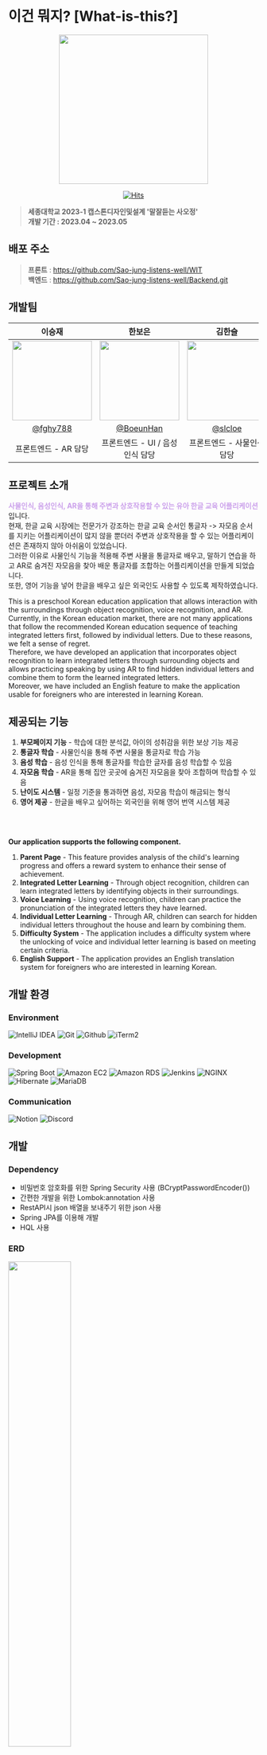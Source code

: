 # 이건 뭐지? [What-is-this?]

<div align="center">
<img width="300" src="https://github.com/Sao-jung-listens-well/WIT/blob/main/Assets/Resources/pumpkin_gold.PNG?raw=true">

[![Hits](https://hits.seeyoufarm.com/api/count/incr/badge.svg?url=https%3A%2F%2Fgithub.com%2FSao-jung-listens-well%2FBackend.git&count_bg=%23F8F981&title_bg=%23CBA0EB&icon=&icon_color=%23E7E7E7&title=hits&edge_flat=false)](https://hits.seeyoufarm.com)
</div>

> **세종대학교 2023-1 캡스톤디자인및설계 '말잘듣는 사오정'**
<br>**개발 기간 : 2023.04 ~ 2023.05**

## 배포 주소
> **프론트** : https://github.com/Sao-jung-listens-well/WIT <br>
> **백엔드** : https://github.com/Sao-jung-listens-well/Backend.git <br>

## 개발팀
|                                       이승재                                        |                                       한보은                                        |                                       김한슬                                       |                                       박성하                                       |                                                                               
|:--------------------------------------------------------------------------------:|:--------------------------------------------------------------------------------:|:-------------------------------------------------------------------------------:|:-------------------------------------------------------------------------------:|
| <img width="160px" src="https://avatars.githubusercontent.com/u/81508501?v=4" /> | <img width="160px" src="https://avatars.githubusercontent.com/u/81304917?v=4" /> | <img width="160px" src="https://avatars.githubusercontent.com/u/67732600?v=4"/> | <img width="160px" src="https://avatars.githubusercontent.com/u/67732143?v=4"/> |
|                      [@fghy788](https://github.com/fghy788)                      |                     [@BoeunHan](https://github.com/BoeunHan)                     |                      [@slcloe](https://github.com/slcloe)                       |                      [@moong2](https://github.com/moong2)                       |
|                                  프론트엔드 - AR 담당                                   |                               프론트엔드 - UI / 음성인식 담당                               |                                 프론트엔드 - 사물인식 담당                                 |                                     백엔드 담당                                      |

## 프로젝트 소개
<a style="color:#CBA0EB"><strong>사물인식, 음성인식, AR을 통해 주변과 상호작용할 수 있는 유아 한글 교육 어플리케이션</strong></a>입니다. <br>
현재, 한글 교육 시장에는 전문가가 강조하는 한글 교육 순서인 통글자 -> 자모음 순서를 지키는 어플리케이션이 많지 않을 뿐더러 주변과 상호작용을 할 수 있는 어플리케이션은 존재하지 않아 아쉬움이 있었습니다. <br>
그러한 이유로 사물인식 기능을 적용해 주변 사물을 통글자로 배우고, 말하기 연습을 하고 AR로 숨겨진 자모음을 찾아 배운 통글자를 조합하는 어플리케이션을 만들게 되었습니다. <br>
또한, 영어 기능을 넣어 한글을 배우고 싶은 외국인도 사용할 수 있도록 제작하였습니다.

This is a preschool Korean education application that allows interaction with the surroundings through object recognition, voice recognition, and AR. <br>
Currently, in the Korean education market, there are not many applications that follow the recommended Korean education sequence of teaching integrated letters first, followed by individual letters. Due to these reasons, we felt a sense of regret. <br>
Therefore, we have developed an application that incorporates object recognition to learn integrated letters through surrounding objects and allows practicing speaking by using AR to find hidden individual letters and combine them to form the learned integrated letters. <br>
Moreover, we have included an English feature to make the application usable for foreigners who are interested in learning Korean.

## 제공되는 기능
1. **부모페이지 기능** - 학습에 대한 분석값, 아이의 성취감을 위한 보상 기능 제공
2. **통글자 학습** - 사물인식을 통해 주변 사물을 통글자로 학습 가능
3. **음성 학습** - 음성 인식을 통해 통글자를 학습한 글자를 음성 학습할 수 있음
4. **자모음 학습** - AR을 통해 집안 곳곳에 숨겨진 자모음을 찾아 조합하며 학습할 수 있음
5. **난이도 시스템** - 일정 기준을 통과하면 음성, 자모음 학습이 해금되는 형식
6. **영어 제공** - 한글을 배우고 싶어하는 외국인을 위해 영어 번역 시스템 제공
<br>
<br>

**Our application supports the following component.**
1. **Parent Page** - This feature provides analysis of the child's learning progress and offers a reward system to enhance their sense of achievement.
2. **Integrated Letter Learning** - Through object recognition, children can learn integrated letters by identifying objects in their surroundings.
3. **Voice Learning** - Using voice recognition, children can practice the pronunciation of the integrated letters they have learned.
4. **Individual Letter Learning** - Through AR, children can search for hidden individual letters throughout the house and learn by combining them.
5. **Difficulty System** - The application includes a difficulty system where the unlocking of voice and individual letter learning is based on meeting certain criteria.
6. **English Support** - The application provides an English translation system for foreigners who are interested in learning Korean.

## 개발 환경

### Environment
![IntelliJ IDEA](https://img.shields.io/badge/IntelliJ%20IDEA-000000?style=for-the-badge&logo=IntelliJ%20IDEA&logoColor=white)
![Git](https://img.shields.io/badge/Git-F05032?style=for-the-badge&logo=Git&logoColor=white)
![Github](https://img.shields.io/badge/GitHub-181717?style=for-the-badge&logo=GitHub&logoColor=white)
![iTerm2](https://img.shields.io/badge/iTerm2-000000?style=for-the-badge&logo=iTerm2&logoColor=white)

### Development
![Spring Boot](https://img.shields.io/badge/Spring%20Boot-6DB33F?style=for-the-badge&logo=Spring%20Boot&logoColor=white)
![Amazon EC2](https://img.shields.io/badge/Amazon%20EC2-FF9900?style=for-the-badge&logo=Amazon%20EC2&logoColor=white)
![Amazon RDS](https://img.shields.io/badge/Amazon%20RDS-527FFF?style=for-the-badge&logo=Amazon%20RDS&logoColor=white)
![Jenkins](https://img.shields.io/badge/Jenkins-D24939?style=for-the-badge&logo=Jenkins&logoColor=white)
![NGINX](https://img.shields.io/badge/NGINX-009639?style=for-the-badge&logo=NGINX&logoColor=white) <br>
![Hibernate](https://img.shields.io/badge/Hibernate-59666C?style=for-the-badge&logo=Hibernate&logoColor=white)
![MariaDB](https://img.shields.io/badge/MariaDB-003545?style=for-the-badge&logo=MariaDB&logoColor=white)

### Communication
![Notion](https://img.shields.io/badge/Notion-000000?style=for-the-badge&logo=Notion&logoColor=white)
![Discord](https://img.shields.io/badge/Discord-5865F2?style=for-the-badge&logo=Discord&logoColor=white)

## 개발

### Dependency
- 비밀번호 암호화를 위한 Spring Security 사용 (BCryptPasswordEncoder())
- 간편한 개발을 위한 Lombok:annotation 사용
- RestAPI시 json 배열을 보내주기 위한 json 사용
- Spring JPA를 이용해 개발
- HQL 사용

### ERD
<img width="50%" src="https://user-images.githubusercontent.com/67732143/237047836-4ace6ae8-89dc-48db-8635-1912a91f3e6e.png"/>

### 프로젝트 구성
<img width="80%" src="https://user-images.githubusercontent.com/67732143/242218985-a5dbd919-a609-4c47-93dc-b1f8cdf0db08.jpg"/>

#### Member
1. **Entity**
> 생일, 이름, 아이디, 비밀번호 저장
2. **Repository**
> CRUD, 아이디 조회
3. **Service, Controller**
> 회원가입, 로그인, 정보 업데이트, 회원탈퇴, 부모 페이지 로그인
4. **이외**
> LoginVo <br>
NoMemberException <br>
DuplicateMemberException <br>
CannotJoinException <br>
SecurityConfig

<br>
<br>

#### Word
1. **Entity**
> Member가 학습한 단어의 내용, 제공된 레벨, 성공한 레벨, 학습한 날짜
2. **Repository**
> CRUD, Member의 아이디로 조회, 제공된 레벨로 조회, 성공한 레벨로 조회, 학습한 날짜 기준 조회
3. **Service, Controller**
> 단어 학습, Member가 학습한 단어 모두 조회
4. **이외**
> LevelException <br>
NoWordException <br>
DateException

<br>
<br>

#### Analysis
1. **Entity**
> Member가 학습한 단어 개수, Member의 평균 난이도, Member의 Level당 성공률
2. **Repository**
> CRUD
3. **Service, Controller**
> 분석, 날짜 기준 분석, 평균 난이도 조회
4. **이외**
> LevelException <br>
NoAnalysisException <br>
DateException

<br>
<br>

#### Amends
1. **Entity**
> Member의 보상 내용, 목표 학습 단어 개수, 보상 수령까지 남은 학습 수
2. **Repository**
> CRUD
3. **Service, Controller**
> Amends 정보 input, Amends 정보 output, Amends 정보 리셋
4. **이외**
> LevelException <br>
NoAmendsException

<br>
<br>

### TDD
<img width="60%" src="https://user-images.githubusercontent.com/67732143/242228054-b1d80a02-5959-408b-8239-cf304125e947.jpg">

#### Member
1. **Repository**
> Create, Null Attribute, NotNull Attribute 테스트 <br>
> Read, 아이디 동일성, 비밀번호 동일성, 부모 비밀번호 동일성, 존재하지 않는 Member 조회 테스트 <br>
> Delete 테스트 <br>
> Update 테스트
2. **Service**
> CRUD 테스트 <br>
> 비밀번호 암호화, 부모 비밀번호 암호화 동일성 테스트 <br>
> 중복 아이디 회원가입 테스트 <br>
> 로그인 성공, 로그인 실패 (아이디, 비밀번호 각각), 부모 로그인 성공, 부모 로그인 실패 테스트 <br>
> 연관관계 Entity CRD (amends, analysis) 테스트
3. **Controller**
> 회원가입 성공, 회원가입 실패 테스트 <br>
> 로그인 성공, 로그인 실패 테스트 <br>
> 부모 로그인 성공 (amends, analysis 조회), 부모 로그인 실패 테스트

<br>
<br> 

#### Word
1. **Repository**
> Create, Null Attribute, NotNull Attribute 테스트 <br>
> Read, 존재하지 않는 Word 조회, 빈 Database 조회, Member Idx로 조회, 학습순서대로 조회, 난이도 기준 조회, 날짜 기준 조회, 기준 합성 조회 테스트 <br>
> Update 테스트 <br>
> Delete 테스트
2. **Service**
> CRUD 테스트 <br>
> 난이도 에러 테스트 <br>
> 레벨 조회 에러 테스트 <br>
> 날짜 조회 에러 테스트
3. **Controller**
> 단어 추가 테스트 <br>
> 단어 조회 테스트

<br>
<br>

#### Analysis
1. **Repository**
> Create, NotNull Attribute 테스트 <br>
> Read, 빈 Database 조회 테스트 <br>
> Update 테스트 <br>
> Delete 테스트
2. **Service**
> U 테스트 <br>
> 모든 단어 분석, 기간 분석 테스트 <br>
> 전체 학습 난이도 설정, 기간 학습 난이도 설정 테스트
3. **Controller**
> 전체 분석값, 기간 분석값 조회 테스트 <br>
> 난이도 조회 테스트

<br>
<br>

#### Amends
1. **Repository**
> Create, NotNull Attribute 테스트 <br>
> Read, 빈 Database 조회 테스트 <br>
> Update 테스트 <br>
> Delete 테스트
2. **Service**
> U 테스트 <br>
> Amends 조회 테스트
3. **Controller**
> 보상 조회 테스트 <br>
> 보상 입력 테스트 <br>
> 보상 재설정 테스트


## 배포

<img width="80%" src="https://user-images.githubusercontent.com/67732143/242211525-88d45540-d493-4f04-814b-ea2424da7ddc.jpg"/>

- 호스팅을 위한 AWS EC2 사용
- 클라우드 데이터베이스 접속을 위한 AWS RDS (Maria DB) 사용
- CI / CD를 위한 Jenkins 사용
- Github 코드를 이용하기 위한 Webhook 사용
- 무중단 배포를 위한 NGINX 사용 (Port : 8082, 8083)

> **프로필**
> 1. **real** - 내장 서버 사용 시 프로필 (application-real.properties)
> 2. **real1** - NGINX 사용 시 프로필 1 (application-real1.properties)
> 3. **real2** - NGINX 사용 시 프로필 2 (application-real2.properties)
> 
> ProfileController에서 프로필 판단 후 resources 연결

## 프로젝트 설치 방법
> git clone https://github.com/Sao-jung-listens-well/Backend.git

### 1. 개발 테스트 시
> src/main/resources에 존재하는 application.yml 사용 <br>
> localhost/h2-console 접속 후 데이터베이스 확인

### 2. 배포시 (AWS)
> src/main/resources에 application-real-db.properties 추가 <br>
> ssh 연결 후 지정 디렉토리에 application-real-db.properties 추가
```properties
#application-real-db.properties

spring.jpa.hibernate.ddl-auto=none
spring.jpa.show_sql=true

spring.datasource.hikari.jdbc-url=jdbc:mysql://[호스트]:[포트]/what-is-this
spring.datasource.hikari.username=[유저네임]
spring.datasource.hikari.password=[패스워드]
spring.datasource.hikari.driver-class-name=com.mysql.cj.jdbc.Driver
```
<br>

> ssh 연결 후 지정 디렉토리에 deploy.sh 추가 <br>
> 아래 deploy.sh는 NGINX가 연결되어 있다는 것을 전제로 합니다. <br>
> NGINX를 사용하지 않거나 다른 무중단 배포를 사용한다면 그에 맞게 바꾸셔야 합니다.
```shell
#!/bin/bash

REPOSITORY=[지정 디렉토리]

echo "> current profile"
REPONSE_CODE=$(curl -s -o /dev/null -w "%{http_code}" http://localhost/profile)
echo "> $RESPONSE_CODE"

if [ $RESPONSE_CODE -ge 400 ]
then
	CURRENT_PROFILE=real2
else
	CURRENT_PROFILE=$(curl -s http://localhost/profile)
fi

echo "> $CURRENT_PROFILE"

echo "> find pid activated"
if [ ${CURRENT_PROFILE} == real1 ]
then
        PREV_PORT=8082
else
        PREV_PORT=8083
fi
IDLE_PID=$(lsof -ti tcp:${PREV_PORT})

if [ -z ${IDLE_PID} ]
then
        echo "> There is no activated application"
else
        echo "> kill -15 $IDLE_PID"
fi

if [ ${CURRENT_PROFILE} == real1 ]
then
        IDLE_PROFILE=real2
        IDLE_PORT=8083
else
        IDLE_PROFILE=real1
        IDLE_PORT=8082
fi

echo "> Build file copy"
echo "> cp $REPOSITORY/zip/*.jar $REPOSITORY/"
sudo cp $REPOSITORY/zip/*.jar $REPOSITORY/

echo "> deploy new Application"
JAR_NAME=$(ls -tr $REPOSITORY/*.jar | tail -n 1)

echo "> JAR Name: $JAR_NAME"

echo "> add previlege"
sudo chmod +x $JAR_NAME

echo "> deploy $IDLE_PROFILE"
sudo fuser -k -n tcp $IDLE_PORT

sudo nohup java -jar \
	-Dspring.config.location=[지정 디렉토리]/application-real-db.properties,classpath:/application-$IDLE_PROFILE.properties \
        -Dspring.profiles.active=$IDLE_PROFILE \
        $JAR_NAME >> $REPOSITORY/nohup.out &

echo "> $IDLE_PROFILE Health Check"
echo "> curl -s http://localhost:$IDLE_PORT/profile"
sleep 10

for RETRY_COUNT in {1..10}
do
        RESPONSE=$(curl -s http://localhost:$IDLE_PORT/profile)
        UP_COUNT=$(echo ${RESPONSE} | grep 'real' | wc -l)

        if [ ${UP_COUNT} -ge 1 ]
        then
                echo "> Success Health check"
		break
	else
                echo "> Can't know Health check response or status is not UP"
                echo "> Health check: ${RESPONSE}"
        fi

	if [ $RETRY_COUNT -eq 10 ]
	then
		echo "> Fail to Health check"
		echo "> Not connect to Nginx and stop to deploy"
		exit 1
	fi

	echo "> Fail to connect to Health check. Retry... "
	sleep 10
done

echo "> Try to switch... "
sleep 10

echo "> Convert Port"
echo "set \$service_url http://127.0.0.1:${IDLE_PORT};" | sudo tee /etc/nginx/conf.d/service-url.inc

echo "> Nginx Reload"
sudo service nginx reload
```

## 버그
- 일부 자료형식에서 지정된 형식이 정해져있습니다. 사용하려는 Front 코드에서 이를 정확하게 맞추어야 합니다.
- 정보를 주고 받는 과정에서 고려되지 못한 exception이 있을 수 있습니다.

### 버그 수정 방법
1. 프로젝트를 fork합니다.
2. branch를 생성합니다.(```git checkout -b issue```)
3. 버그를 수정하고 커밋합니다.(```git commit -m 'Catch some Error'```)
4. branch를 push합니다. (```git push origin issue```)
5. Pull Request합니다.

## Contact
www.castlehi@gmail.com
